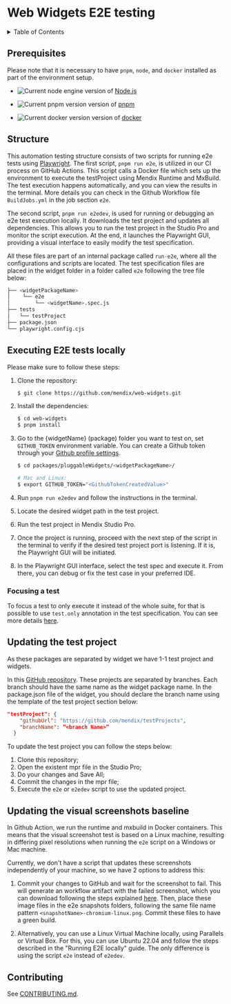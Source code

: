 # Web Widgets E2E testing

<!-- TABLE OF CONTENTS -->
<details>
  <summary>Table of Contents</summary>
  <ol>
    <li><a href="#prerequisites">Prerequisites</a></li>
    <li><a href="#structure">Structure</a></li>
    <li><a href="#executing-e2e-tests-locally">Executing E2E tests locally</a>
      <ul>
        <li><a href="#focusing-a-test">Focusing a test</a></li>
      </ul>
    </li>
    <li><a href="#updating-the-test-project">Updating the test project</a></li>
    <li><a href="#updating-the-visual-screenshots-baseline">Updating the visual screenshots baseline</a></li>
    <li><a href="#contributing">Contributing</a></li>
  </ol>
</details>

## Prerequisites

Please note that it is necessary to have `pnpm`, `node`, and `docker` installed as part of the environment setup.

-   ![Current node engine](https://img.shields.io/badge/dynamic/json?url=https%3A%2F%2Fraw.githubusercontent.com%2Fmendix%2Fweb-widgets%2Fmain%2Fpackage.json&query=%24.engines.node&label=node&color=%23339933&logo=node.js) version of [Node.js](https://nodejs.org/en/download)

-   ![Current pnpm version](https://img.shields.io/badge/dynamic/json?url=https%3A%2F%2Fraw.githubusercontent.com%2Fmendix%2Fweb-widgets%2Fmain%2Fpackage.json&query=%24.engines.pnpm&label=pnpm&color=%23f69220&logo=pnpm) version of [pnpm](https://pnpm.io/installation)

-   ![Current docker version](https://img.shields.io/badge/docker_engine-%5E25-blue?logo=docker) version of [docker](https://docs.docker.com/engine/install/)

## Structure

This automation testing structure consists of two scripts for running e2e tests using [Playwright](https://playwright.dev/). The first script, `pnpm run e2e`, is utilized in our CI process on GitHub Actions. This script calls a Docker file which sets up the environment to execute the testProject using Mendix Runtime and MxBuild. The test execution happens automatically, and you can view the results in the terminal. More details you can check in the Github Workflow file `BuildJobs.yml` in the job section `e2e`.

The second script, `pnpm run e2edev`, is used for running or debugging an e2e test execution locally. It downloads the test project and updates all dependencies. This allows you to run the test project in the Studio Pro and monitor the script execution. At the end, it launches the Playwright GUI, providing a visual interface to easily modify the test specification.

All these files are part of an internal package called `run-e2e`, where all the configurations and scripts are located. The test specification files are placed in the widget folder in a folder called `e2e` following the tree file below:

```sh
├── <widgetPackageName>
│    └── e2e
│        └── <widgetName>.spec.js
├── tests
│   └── testProject
├── package.json
└── playwright.config.cjs
```

## Executing E2E tests locally

Please make sure to follow these steps:

1. Clone the repository:

    ```sh
    $ git clone https://github.com/mendix/web-widgets.git
    ```

2. Install the dependencies:

    ```sh
    $ cd web-widgets
    $ pnpm install
    ```

3. Go to the {widgetName} (package) folder you want to test on, set `GITHUB_TOKEN` environment variable. You can create a Github token through your [Github profile settings](https://github.com/settings/tokens).

    ```sh
    $ cd packages/pluggableWidgets/<widgetPackageName>/

    # Mac and Linux:
    $ export GITHUB_TOKEN="<GithubTokenCreatedValue>"
    ```

4. Run `pnpm run e2edev` and follow the instructions in the terminal.
5. Locate the desired widget path in the test project.
6. Run the test project in Mendix Studio Pro.
7. Once the project is running, proceed with the next step of the script in the terminal to verify if the desired test project port is listening. If it is, the Playwright GUI will be initiated.
8. In the Playwright GUI interface, select the test spec and execute it. From there, you can debug or fix the test case in your preferred IDE.

### Focusing a test

To focus a test to only execute it instead of the whole suite, for that is possible to use `test.only` annotation in the test specification. You can see more details [here](https://playwright.dev/docs/test-annotations#focus-a-test).

## Updating the test project

As these packages are separated by widget we have 1-1 test project and widgets.

In this [GitHub repository](https://github.com/mendix/testProjects). These projects are separated by branches. Each branch should have the same name as the widget package name. In the package.json file of the widget, you should declare the branch name using the template of the test project section below:

```json
"testProject": {
    "githubUrl": "https://github.com/mendix/testProjects",
    "branchName": “<branch Name>”
  }
```

To update the test project you can follow the steps below:

1. Clone this repository;
2. Open the existent mpr file in the Studio Pro;
3. Do your changes and Save All;
4. Commit the changes in the mpr file;
5. Execute the `e2e` or `e2edev` script to use the updated project.

## Updating the visual screenshots baseline

In Github Action, we run the runtime and mxbuild in Docker containers. This means that the visual screenshot test is based on a Linux machine, resulting in differing pixel resolutions when running the `e2e` script on a Windows or Mac machine.

Currently, we don't have a script that updates these screenshots independently of your machine, so we have 2 options to address this:

1. Commit your changes to GitHub and wait for the screenshot to fail. This will generate an workflow artifact with the failed screenshot, which you can download following the steps explained [here](https://docs.github.com/en/actions/managing-workflow-runs/downloading-workflow-artifacts). Then, place these image files in the e2e snapshots folders, following the same file name pattern `<snapshotName>-chromium-linux.png`. Commit these files to have a green build.

2. Alternatively, you can use a Linux Virtual Machine locally, using Parallels or Virtual Box. For this, you can use Ubuntu 22.04 and follow the steps described in the "Running E2E locally" guide. The only difference is using the script `e2e` instead of `e2edev`.

## Contributing

See [CONTRIBUTING.md](https://github.com/mendix/web-widgets/blob/main/CONTRIBUTING.md).
